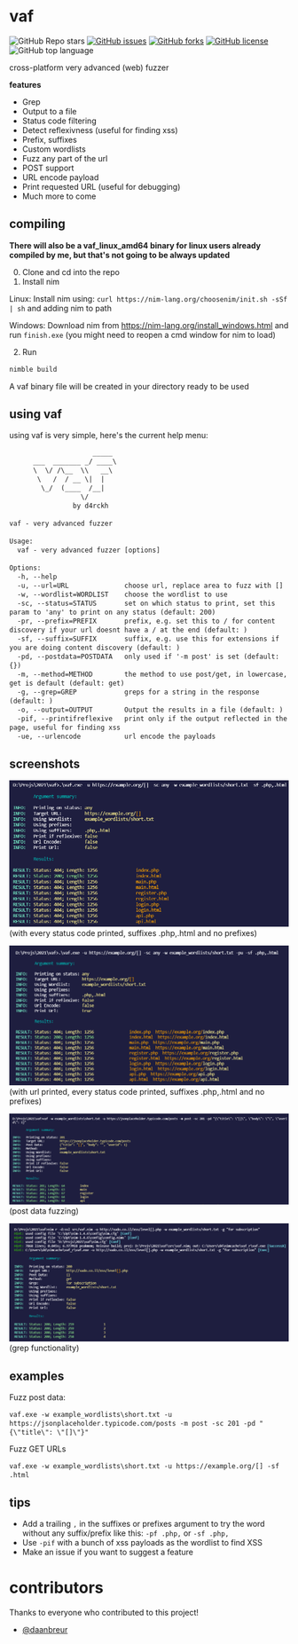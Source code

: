 # vaf
![GitHub Repo stars](https://img.shields.io/github/stars/d4rckh/vaf)
[![GitHub issues](https://img.shields.io/github/issues/d4rckh/vaf)](https://github.com/d4rckh/vaf/issues)
[![GitHub forks](https://img.shields.io/github/forks/d4rckh/vaf)](https://github.com/d4rckh/vaf/network)
[![GitHub license](https://img.shields.io/github/license/d4rckh/vaf)](https://github.com/d4rckh/vaf/blob/main/LICENSE)
![GitHub top language](https://img.shields.io/github/languages/top/d4rckh/vaf)

cross-platform very advanced (web) fuzzer 

**features**
- Grep
- Output to a file
- Status code filtering
- Detect reflexivness (useful for finding xss)
- Prefix, suffixes
- Custom wordlists
- Fuzz any part of the url
- POST support
- URL encode payload
- Print requested URL (useful for debugging)
- Much more to come

## compiling

**There will also be a vaf_linux_amd64 binary for linux users already compiled by me, but that's not going to be always updated**

0. Clone and cd into the repo
1. Install nim

Linux: Install nim using: `curl https://nim-lang.org/choosenim/init.sh -sSf | sh` and adding nim to path

Windows: Download nim from https://nim-lang.org/install_windows.html and run `finish.exe` (you might need to reopen a cmd window for nim to load)

2. Run
```bash
nimble build
```
A vaf binary file will be created in your directory ready to be used

## using vaf

using vaf is very simple, here's the current help menu:
```
                     _____ 
      ___  _______ _/ ____\
      \  \/ /\__  \\   __\
       \   /  / __ \|  |
        \_/  (____  /__|
                  \/
                by d4rckh

vaf - very advanced fuzzer

Usage:
  vaf - very advanced fuzzer [options]

Options:
  -h, --help
  -u, --url=URL              choose url, replace area to fuzz with []
  -w, --wordlist=WORDLIST    choose the wordlist to use
  -sc, --status=STATUS       set on which status to print, set this param to 'any' to print on any status (default: 200)
  -pr, --prefix=PREFIX       prefix, e.g. set this to / for content discovery if your url doesnt have a / at the end (default: )  
  -sf, --suffix=SUFFIX       suffix, e.g. use this for extensions if you are doing content discovery (default: )
  -pd, --postdata=POSTDATA   only used if '-m post' is set (default: {})
  -m, --method=METHOD        the method to use post/get, in lowercase, get is default (default: get)
  -g, --grep=GREP            greps for a string in the response (default: )
  -o, --output=OUTPUT        Output the results in a file (default: )
  -pif, --printifreflexive   print only if the output reflected in the page, useful for finding xss
  -ue, --urlencode           url encode the payloads
```

## screenshots

![main without pu](screenshots/main%20without%20pu.png)
(with every status code printed, suffixes .php,.html and no prefixes)

![main](screenshots/main.png)
(with url printed, every status code printed, suffixes .php,.html and no prefixes)

![main](screenshots/main%20post.png)
(post data fuzzing)

![main](screenshots/grep.png)
(grep functionality)

## examples

Fuzz post data:

```
vaf.exe -w example_wordlists\short.txt -u https://jsonplaceholder.typicode.com/posts -m post -sc 201 -pd "{\"title\": \"[]\"}"
```

Fuzz GET URLs

```
vaf.exe -w example_wordlists\short.txt -u https://example.org/[] -sf .html
```

## tips

- Add a trailing `,` in the suffixes or prefixes argument to try the word without any suffix/prefix like this: `-pf .php,` or `-sf .php,`
- Use `-pif` with a bunch of xss payloads as the wordlist to find XSS
- Make an issue if you want to suggest a feature

# contributors 

Thanks to everyone who contributed to this project!
- [@daanbreur](https://github.com/daanbreur)
